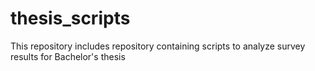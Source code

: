 # thesis_scripts
This repository includes repository containing scripts to analyze survey results for Bachelor's thesis
